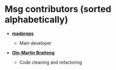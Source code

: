 Msg contributors (sorted alphabetically)
============================================

* **[madprops](https://github.com/madprops)**

  * Main developer

* **[Ole-Martin Bratteng](https://github.com/ChainsawBaby)**

  * Code cleaning and refactoring